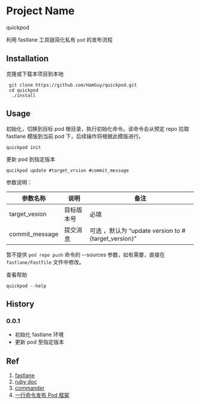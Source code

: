 # 
# Project Name

quickpod

利用 fastlane 工具链简化私有 `pod` 的发布流程

## Installation

克隆或下载本项目到本地

```
 git clone https://github.com/HamGuy/quickpod.git
 cd quickpod
  ./install
```

## Usage
初始化，切换到目标 pod 根目录，执行初始化命令。该命令会从预定 repo 拉取 fastlane 模版到当前 pod 下，后续操作将根据此模版进行。

```
quickpod init
```


更新 pod 到指定版本

```
qucikpod update #target_vrsion #commit_message
```

参数说明：

|  参数名称 |说明  | 备注 |
| --- | --- | --- |
| target_vesion | 目标版本号 |必填  |
| commit_message | 提交消息 |可选 ，默认为 “update version to #{target_version}” |

暂不提供 `pod repo push` 命令的 --sources 参数，如有需要，直接在 `fastlane/Fastfile` 文件中修改。

查看帮助

```
quickpod --help 
```

## History

### 0.0.1
  * 初始化 fastlane 环境
  * 更新 pod 至指定版本

  
## Ref
1. [fastlane](https://fastlane.tools)
2. [ruby doc](http://ruby-doc.org)
3. [commander](https://github.com/commander-rb/commander)
4. [一行命令发布 Pod 框架](https://juejin.im/entry/58df270f61ff4b006b1227c9)

  

